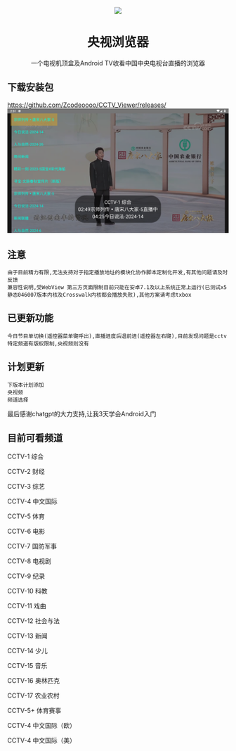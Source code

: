 <p align="center"> <img src="https://github.com/Eanya-Tonic/CCTV_Viewer/blob/master/app/src/main/res/drawable/logo.png" style="width:200px;" /> </p>  <h1 align="center">央视浏览器</h1>  <p align="center">一个电视机顶盒及Android TV收看中国中央电视台直播的浏览器 </p>


## 下载安装包
https://github.com/Zcodeoooo/CCTV_Viewer/releases/
![img.png](img.png)

## 注意
    由于目前精力有限,无法支持对于指定播放地址的模块化协作脚本定制化开发,有其他问题请及时反馈
    兼容性说明,受WebView 第三方页面限制目前只能在安卓7.1及以上系统正常上运行(已测试x5静态046007版本内核及Crosswalk内核都会播放失败),其他方案请考虑txbox
    

## 已更新功能
    今日节目单切换(遥控器菜单键呼出),直播进度后退前进(遥控器左右键),目前发现问题是cctv特定频道有版权限制,央视频则没有


## 计划更新
    下版本计划添加
    央视频
    频道选择

最后感谢chatgpt的大力支持,让我3天学会Android入门

## 目前可看频道 
CCTV-1 综合
 
CCTV-2 财经
 
CCTV-3 综艺
 
CCTV-4 中文国际
 
CCTV-5 体育
 
CCTV-6 电影
 
CCTV-7 国防军事
 
CCTV-8 电视剧
 
CCTV-9 纪录
 
CCTV-10 科教
 
CCTV-11 戏曲
 
CCTV-12 社会与法
 
CCTV-13 新闻
 
CCTV-14 少儿
 
CCTV-15 音乐
 
CCTV-16 奥林匹克
 
CCTV-17 农业农村
 
CCTV-5+ 体育赛事

CCTV-4 中文国际（欧）

CCTV-4 中文国际（美）
